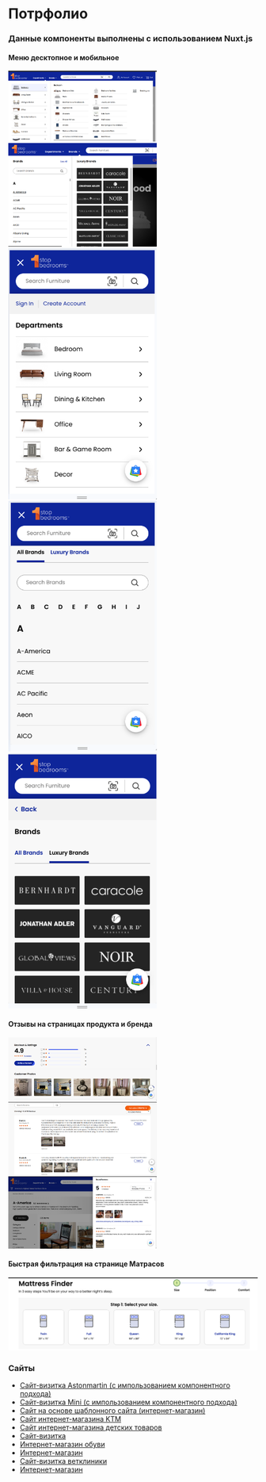 # Потрфолио
  <h3>Данные компоненты выполнены с использованием Nuxt.js </h3>
  <div> 
    <h4>Меню десктопное и мобильное</h4>
    <img src="Photo my work Nuxt.js/menuDesktop-1.png" width="300px">
    <img src="Photo my work Nuxt.js/menuDesktop-2.png" width="300px">
    <br/>
    <img src="Photo my work Nuxt.js/menuMobile-1.png" width="300px">
    <img src="Photo my work Nuxt.js/menuMobile-2.png" width="300px">
    <img src="Photo my work Nuxt.js/menuMobile-3.png" width="300px">
</div>
<div>
   <h4>Отзывы на страницах продукта и бренда</h4>
    <img src="Photo my work Nuxt.js/reviews-1.png" width="300px">
    <img src="Photo my work Nuxt.js/reviews-2.png" width="300px">
    <img src="Photo my work Nuxt.js/reviews-3.png" width="300px">
</div>
<div>
   <h4>Быстрая фильтрация на странице Матрасов</h4>
     <img src="Photo my work Nuxt.js/mattressFinder.png">
</div>
<h3> Сайты </h3>
<ul>
  <li><a href="http://astonmartinkyiv.com/uk" target="_blank">Сайт-визитка Astonmartin (с импользованием компонентного подхода)</li>
  <li><a href="https://mini-kyiv.com.ua/ru" target="_blank">Сайт-визитка Mini (с импользованием компонентного подхода)</li>
  <li><a href="https://anika-shop.com/ru" target="_blank">Сайт на основе шаблонного сайта (интернет-магазин)</li>
  <li><a href="https://ktm.kharkov.ua/ru" target="_blank">Сайт интернет-магазина KTM</li>
  <li><a href="https://alisa-ua.com/" target="_blank">Сайт интернет-магазина детских товаров</li>
  <li><a href="https://amd.pl.ua/" target="_blank">Сайт-визитка </li>
  <li><a href="https://slat.com.ua/ru" target="_blank">Интернет-магазин обуви</li>
  <li><a href="https://tricom.com.ua/ru" target="_blank">Интернет-магазин</li>
  <li><a href="https://vetexpert.com.ua/" target="_blank">Сайт-визитка ветклиники</li>
  <li><a href="https://climate-element.com.ua/ru" target="_blank">Интернет-магазин</li>
</ul>
